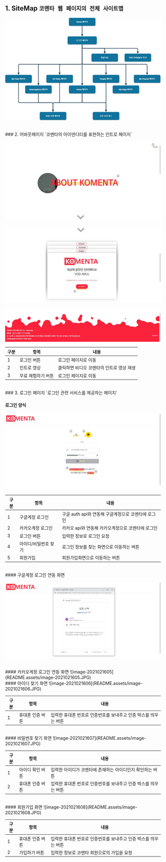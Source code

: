 ## 1. SiteMap `코멘타 웹 페이지의 전체 사이트맵`

![image-2021021600](README.assets/image-2021021600.jpg)



<br>
### 2. 어바웃페이지 `코멘타의 아이덴디티를 표현하는 인트로 페이지`

![image-2021021601](README.assets/image-2021021601.JPG)


![image-2021021602](README.assets/image-2021021602.JPG)


![image-2021021603](README.assets/image-2021021603.JPG)

| 구분 | 항목               | 내용                                            |
| ---- | ------------------ | ----------------------------------------------- |
| 1    | 로그인 버튼        | 로그인 페이지로 이동                            |
| 2    | 인트로 영상        | 클릭하면 비디오 코멘타의 인트로 영상 재생       |
| 3    | 무료 체험하기 버튼 | 로그인 페이지로 이동                            |



<br>
### 3. 로그인 페이지 `로그인 관련 서비스를 제공하는 페이지`

#### 로그인 양식

![image-2021021604](README.assets/image-2021021604.JPG)

| 구분 | 항목                | 내용                                                 |
| ---- | ------------------- | ---------------------------------------------------- |
| 1    | 구글계정 로그인     | 구글 auth api와 연동해 구글계정으로 코멘타에 로그인  |
| 2    | 카카오계정 로그인   | 카카오 api와 연동해 카카오계정으로 코멘타에 로그인   |
| 3    | 로그인 버튼         | 입력한 정보로 로그인 요청                            |
| 4    | 아이디/비밀번호 찾기| 로그인 정보를 찾는 화면으로 이동하는 버튼            |
| 5    | 회원가입            | 회원가입화면으로 이동하는 버튼                       |

<br>
#### 구글계정 로그인 연동 화면

![image-2021021626](README.assets/image-2021021626.JPG)

<br>
#### 카카오계정 로그인 연동 화면
![image-2021021605](README.assets/image-2021021605.JPG)


<br>
#### 아이디 찾기 화면
![image-2021021606](README.assets/image-2021021606.JPG)

| 구분 | 항목                | 내용                                                              |
| ---- | ------------------- | ----------------------------------------------------------------- |
| 1    | 휴대폰 인증 버튼    | 입력한 휴대폰 번호로 인증번호를 보내주고 인증 박스를 띄우는 버튼  |

<br>
#### 비밀번호 찾기 화면
![image-2021021607](README.assets/image-2021021607.JPG)

| 구분 | 항목                | 내용                                                              |
| ---- | ------------------- | ----------------------------------------------------------------- |
| 1    | 아이디 확인 버튼    | 입력한 아이디가 코멘타에 존재하는 아이디인지 확인하는 버튼        |
| 2    | 휴대폰 인증 버튼    | 입력한 휴대폰 번호로 인증번호를 보내주고 인증 박스를 띄우는 버튼  |

<br>
#### 회원가입 화면
![image-2021021608](README.assets/image-2021021608.JPG)

| 구분 | 항목                | 내용                                                              |
| ---- | ------------------- | ----------------------------------------------------------------- |
| 1    | 휴대폰 인증 버튼    | 입력한 휴대폰 번호로 인증번호를 보내주고 인증 박스를 띄우는 버튼  |
| 2    | 가입하기 버튼       | 입력한 정보로 코멘타 회원으로의 가입을 요청                       |


